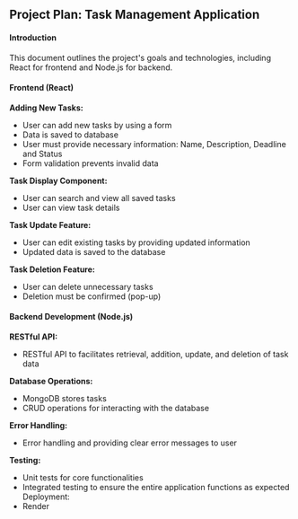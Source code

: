 ## Project Plan: Task Management Application

#### Introduction

This document outlines the project's goals and technologies, including React for frontend and Node.js for backend.

#### Frontend (React)
**Adding New Tasks:**
- User can add new tasks by using a form
- Data is saved to database
- User must provide necessary information: Name, Description, Deadline and Status
- Form validation prevents invalid data
  
**Task Display Component:**
- User can search and view all saved tasks
- User can view task details

**Task Update Feature:**
- User can edit existing tasks by providing updated information
- Updated data is saved to the database

**Task Deletion Feature:**
- User can delete unnecessary tasks
- Deletion must be confirmed (pop-up)

#### Backend Development (Node.js)
**RESTful API:**
- RESTful API to facilitates retrieval, addition, update, and deletion of task data

**Database Operations:**
- MongoDB stores tasks
- CRUD operations for interacting with the database

**Error Handling:**
- Error handling and providing clear error messages to user

**Testing:**
- Unit tests for core functionalities
- Integrated testing to ensure the entire application functions as expected
Deployment:
- Render
